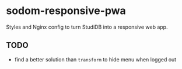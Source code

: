 # sodom-responsive-pwa
Styles and Nginx config to turn StudiDB into a responsive web app.

## TODO
* find a better solution than `transform` to hide menu when logged out
